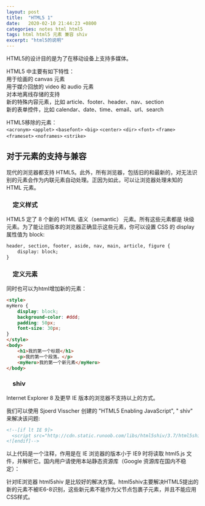 ```yaml
---
layout: post
title:  "HTML5 1"
date:   2020-02-10 21:44:23 +0800
categories: notes html html5
tags: html html5 元素 兼容 shiv
excerpt: "html5的说明"
---
```


HTML5的设计目的是为了在移动设备上支持多媒体。

HTML5 中主要有如下特性：  
用于绘画的 canvas 元素  
用于媒介回放的 video 和 audio 元素  
对本地离线存储的支持  
新的特殊内容元素，比如 article、footer、header、nav、section  
新的表单控件，比如 calendar、date、time、email、url、search  

HTML5移除的元素：  
`<acronym>` `<applet>` `<basefont>` `<big>` `<center>` `<dir>` `<font>` `<frame>` `<frameset>` `<noframes>` `<strike>`

## 对于元素的支持与兼容

现代的浏览器都支持 HTML5。此外，所有浏览器，包括旧的和最新的，对无法识别的元素会作为内联元素自动处理。正因为如此，可以让浏览器处理未知的 HTML 元素。

### &emsp;定义样式

HTML5 定了 8 个新的 HTML 语义（semantic） 元素。所有这些元素都是 块级 元素。为了能让旧版本的浏览器正确显示这些元素，你可以设置 CSS 的 display 属性值为 block:

```html
header, section, footer, aside, nav, main, article, figure {
    display: block;
}
```

### &emsp;定义元素

同时也可以为html增加新的元素：

```html
<style>
myHero {
    display: block;
    background-color: #ddd;
    padding: 50px;
    font-size: 30px;
}
</style>
<body>
    <h1>我的第一个标题</h1>
    <p>我的第一个段落。</p>
    <myHero>我的第一个新元素</myHero>
</body>
```

### &emsp;shiv

Internet Explorer 8 及更早 IE 版本的浏览器不支持以上的方式。

我们可以使用 Sjoerd Visscher 创建的 "HTML5 Enabling JavaScript", " shiv" 来解决该问题:

```html
<!--[if lt IE 9]>
  <script src="http://cdn.static.runoob.com/libs/html5shiv/3.7/html5shiv.min.js"></script>
<![endif]-->
```

以上代码是一个注释，作用是在 IE 浏览器的版本小于 IE9 时将读取 html5.js 文件，并解析它。国内用户请使用本站静态资源库（Google 资源库在国内不稳定）：

针对IE浏览器 html5shiv 是比较好的解决方案。html5shiv主要解决HTML5提出的新的元素不被IE6-8识别，这些新元素不能作为父节点包裹子元素，并且不能应用CSS样式。
